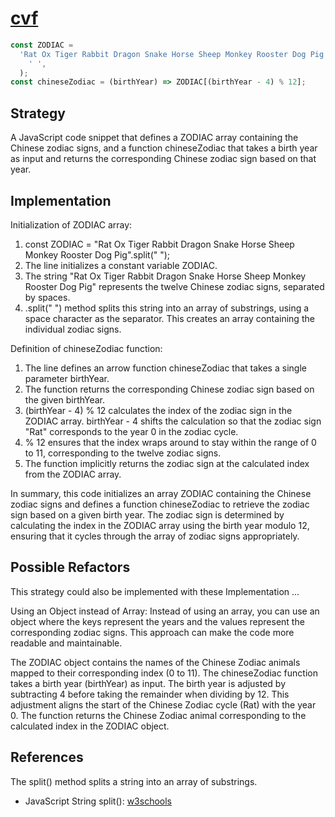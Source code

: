 # [cvf](https://edabit.com/challenge/8xAvdyphm83tzKCKt)

```js
const ZODIAC =
  'Rat Ox Tiger Rabbit Dragon Snake Horse Sheep Monkey Rooster Dog Pig'.split(
    ' ',
  );
const chineseZodiac = (birthYear) => ZODIAC[(birthYear - 4) % 12];
```

## Strategy

A JavaScript code snippet that defines a ZODIAC array containing the Chinese
zodiac signs, and a function chineseZodiac that takes a birth year as input and
returns the corresponding Chinese zodiac sign based on that year.

## Implementation

Initialization of ZODIAC array:

1. const ZODIAC = "Rat Ox Tiger Rabbit Dragon Snake Horse Sheep Monkey Rooster
   Dog Pig".split(" ");
2. The line initializes a constant variable ZODIAC.
3. The string "Rat Ox Tiger Rabbit Dragon Snake Horse Sheep Monkey Rooster Dog
   Pig" represents the twelve Chinese zodiac signs, separated by spaces.
4. .split(" ") method splits this string into an array of substrings, using a
   space character as the separator. This creates an array containing the
   individual zodiac signs.

Definition of chineseZodiac function:

1. The line defines an arrow function chineseZodiac that takes a single
   parameter birthYear.
2. The function returns the corresponding Chinese zodiac sign based on the given
   birthYear.
3. (birthYear - 4) % 12 calculates the index of the zodiac sign in the ZODIAC
   array. birthYear - 4 shifts the calculation so that the zodiac sign "Rat"
   corresponds to the year 0 in the zodiac cycle.
4. % 12 ensures that the index wraps around to stay within the range of 0 to 11,
   corresponding to the twelve zodiac signs.
5. The function implicitly returns the zodiac sign at the calculated index from
   the ZODIAC array.

In summary, this code initializes an array ZODIAC containing the Chinese zodiac
signs and defines a function chineseZodiac to retrieve the zodiac sign based on
a given birth year. The zodiac sign is determined by calculating the index in
the ZODIAC array using the birth year modulo 12, ensuring that it cycles through
the array of zodiac signs appropriately.

## Possible Refactors

This strategy could also be implemented with these Implementation ...

Using an Object instead of Array: Instead of using an array, you can use an
object where the keys represent the years and the values represent the
corresponding zodiac signs. This approach can make the code more readable and
maintainable.

The ZODIAC object contains the names of the Chinese Zodiac animals mapped to
their corresponding index (0 to 11). The chineseZodiac function takes a birth
year (birthYear) as input. The birth year is adjusted by subtracting 4 before
taking the remainder when dividing by 12. This adjustment aligns the start of
the Chinese Zodiac cycle (Rat) with the year 0. The function returns the Chinese
Zodiac animal corresponding to the calculated index in the ZODIAC object.

## References

The split() method splits a string into an array of substrings.

- JavaScript String split():
  [w3schools](https://www.w3schools.com/jsref/jsref_split.asp)
